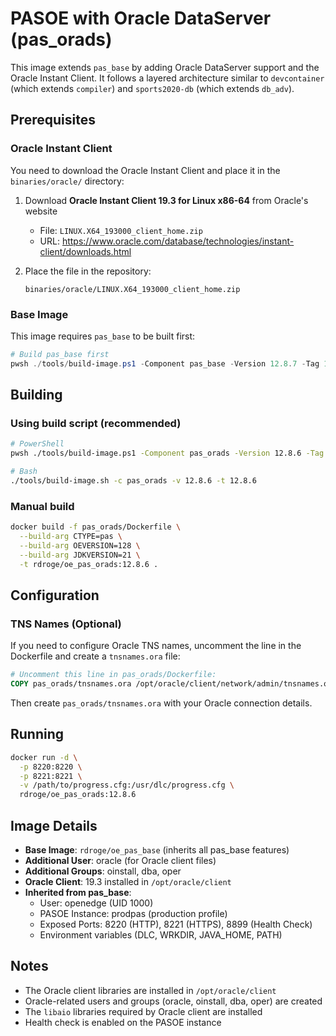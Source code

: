 # PASOE with Oracle DataServer (pas_orads)

This image extends `pas_base` by adding Oracle DataServer support and the Oracle Instant Client. It follows a layered architecture similar to `devcontainer` (which extends `compiler`) and `sports2020-db` (which extends `db_adv`).

## Prerequisites

### Oracle Instant Client

You need to download the Oracle Instant Client and place it in the `binaries/oracle/` directory:

1. Download **Oracle Instant Client 19.3 for Linux x86-64** from Oracle's website
   - File: `LINUX.X64_193000_client_home.zip`
   - URL: https://www.oracle.com/database/technologies/instant-client/downloads.html

2. Place the file in the repository:
   ```
   binaries/oracle/LINUX.X64_193000_client_home.zip
   ```

### Base Image

This image requires `pas_base` to be built first:

```powershell
# Build pas_base first
pwsh ./tools/build-image.ps1 -Component pas_base -Version 12.8.7 -Tag 12.8.7
```

## Building

### Using build script (recommended)

```bash
# PowerShell
pwsh ./tools/build-image.ps1 -Component pas_orads -Version 12.8.6 -Tag 12.8.6

# Bash
./tools/build-image.sh -c pas_orads -v 12.8.6 -t 12.8.6
```

### Manual build

```bash
docker build -f pas_orads/Dockerfile \
  --build-arg CTYPE=pas \
  --build-arg OEVERSION=128 \
  --build-arg JDKVERSION=21 \
  -t rdroge/oe_pas_orads:12.8.6 .
```

## Configuration

### TNS Names (Optional)

If you need to configure Oracle TNS names, uncomment the line in the Dockerfile and create a `tnsnames.ora` file:

```dockerfile
# Uncomment this line in pas_orads/Dockerfile:
COPY pas_orads/tnsnames.ora /opt/oracle/client/network/admin/tnsnames.ora
```

Then create `pas_orads/tnsnames.ora` with your Oracle connection details.

## Running

```bash
docker run -d \
  -p 8220:8220 \
  -p 8221:8221 \
  -v /path/to/progress.cfg:/usr/dlc/progress.cfg \
  rdroge/oe_pas_orads:12.8.6
```

## Image Details

- **Base Image**: `rdroge/oe_pas_base` (inherits all pas_base features)
- **Additional User**: oracle (for Oracle client files)
- **Additional Groups**: oinstall, dba, oper
- **Oracle Client**: 19.3 installed in `/opt/oracle/client`
- **Inherited from pas_base**:
  - User: openedge (UID 1000)
  - PASOE Instance: prodpas (production profile)
  - Exposed Ports: 8220 (HTTP), 8221 (HTTPS), 8899 (Health Check)
  - Environment variables (DLC, WRKDIR, JAVA_HOME, PATH)

## Notes

- The Oracle client libraries are installed in `/opt/oracle/client`
- Oracle-related users and groups (oracle, oinstall, dba, oper) are created
- The `libaio` libraries required by Oracle client are installed
- Health check is enabled on the PASOE instance
